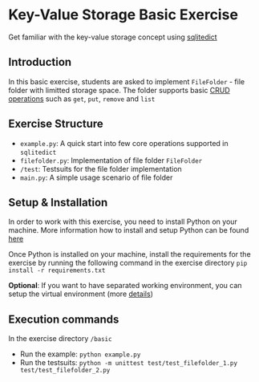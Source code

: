 # Key-Value Storage Basic Exercise

Get familiar with the key-value storage concept using [sqlitedict](https://pypi.org/project/sqlitedict/)

## Introduction

In this basic exercise, students are asked to implement `FileFolder` - file folder with limitted storage space. The folder supports basic [CRUD operations](https://en.wikipedia.org/wiki/Create,_read,_update_and_delete) such as `get`, `put`, `remove` and `list`

## Exercise Structure

- `example.py`: A quick start into few core operations supported in `sqlitedict`
- `filefolder.py`: Implementation of file folder `FileFolder`
- `/test`: Testsuits for the file folder implementation
- `main.py`: A simple usage scenario of file folder

## Setup & Installation

In order to work with this exercise, you need to install Python on your machine. More information how to install and setup Python can be found [here](https://www.python.org/)

Once Python is installed on your machine, install the requirements for the exercise by running the following command in the exercise directory `pip install -r requirements.txt`

**Optional**: If you want to have separated working environment, you can setup the virtual environment (more [details](https://docs.python.org/3/library/venv.html))

## Execution commands

In the exercise directory `/basic`

- Run the example: `python example.py`
- Run the testsuits: `python -m unittest test/test_filefolder_1.py test/test_filefolder_2.py`
